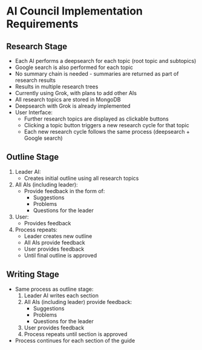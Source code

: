 # AI Council Implementation Requirements

## Research Stage
- Each AI performs a deepsearch for each topic (root topic and subtopics)
- Google search is also performed for each topic
- No summary chain is needed - summaries are returned as part of research results
- Results in multiple research trees
- Currently using Grok, with plans to add other AIs
- All research topics are stored in MongoDB
- Deepsearch with Grok is already implemented
- User Interface:
  - Further research topics are displayed as clickable buttons
  - Clicking a topic button triggers a new research cycle for that topic
  - Each new research cycle follows the same process (deepsearch + Google search)

## Outline Stage
1. Leader AI:
   - Creates initial outline using all research topics
2. All AIs (including leader):
   - Provide feedback in the form of:
     - Suggestions
     - Problems
     - Questions for the leader
3. User:
   - Provides feedback
4. Process repeats:
   - Leader creates new outline
   - All AIs provide feedback
   - User provides feedback
   - Until final outline is approved

## Writing Stage
- Same process as outline stage:
  1. Leader AI writes each section
  2. All AIs (including leader) provide feedback:
     - Suggestions
     - Problems
     - Questions for the leader
  3. User provides feedback
  4. Process repeats until section is approved
- Process continues for each section of the guide 